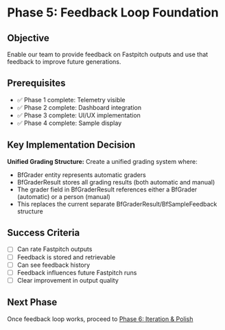 # Phase 5: Feedback Loop Foundation

## Objective

Enable our team to provide feedback on Fastpitch outputs and use that feedback
to improve future generations.

## Prerequisites

- ✅ Phase 1 complete: Telemetry visible
- ✅ Phase 2 complete: Dashboard integration
- ✅ Phase 3 complete: UI/UX implementation
- ✅ Phase 4 complete: Sample display

## Key Implementation Decision

**Unified Grading Structure:** Create a unified grading system where:

- BfGrader entity represents automatic graders
- BfGraderResult stores all grading results (both automatic and manual)
- The grader field in BfGraderResult references either a BfGrader (automatic) or
  a person (manual)
- This replaces the current separate BfGraderResult/BfSampleFeedback structure

## Success Criteria

- [ ] Can rate Fastpitch outputs
- [ ] Feedback is stored and retrievable
- [ ] Can see feedback history
- [ ] Feedback influences future Fastpitch runs
- [ ] Clear improvement in output quality

## Next Phase

Once feedback loop works, proceed to
[Phase 6: Iteration & Polish](./phase-6-iteration-polish.md)
